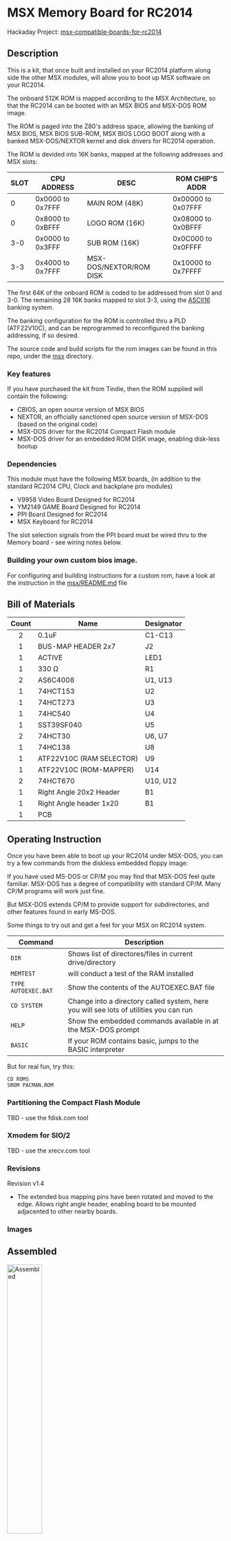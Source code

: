 # MSX Memory Board for RC2014

Hackaday Project: [msx-compatible-boards-for-rc2014](https://hackaday.io/project/175574-msx-compatible-boards-for-rc2014)

## Description

This is a kit, that once built and installed on your RC2014 platform along side the other MSX modules, will allow you to boot up MSX software on your RC2014.

The onboard 512K ROM is mapped according to the MSX Architecture, so that the RC2014 can be booted with an MSX BIOS and MSX-DOS ROM image.

The ROM is paged into the Z80's address space, allowing the banking of MSX BIOS, MSX BIOS SUB-ROM, MSX BIOS LOGO BOOT along with a banked MSX-DOS/NEXTOR kernel and disk drivers for RC2014 operation.

The ROM is devided into 16K banks, mapped at the following addresses and MSX slots:

|  SLOT  |  CPU ADDRESS      |  DESC                    |  ROM CHIP'S ADDR    |
|--------|-------------------|--------------------------|---------------------|
|    0   | 0x0000 to 0x7FFF  | MAIN ROM (48K)           | 0x00000 to 0x07FFF  |
|    0   | 0x8000 to 0xBFFF  | LOGO ROM (16K)           | 0x08000 to 0x0BFFF  |
|  3-0   | 0x0000 to 0x3FFF  | SUB ROM (16K)            | 0x0C000 to 0x0FFFF  |
|  3-3   | 0x4000 to 0x7FFF  | MSX-DOS/NEXTOR/ROM DISK  | 0x10000 to 0x7FFFF  |

The first 64K of the onboard ROM is coded to be addressed from slot 0 and 3-0.
The remaining 28 16K banks mapped to slot 3-3, using the [ASCII16](https://www.msx.org/wiki/MegaROM_Mappers#ASC16_.28ASCII.29) banking system.

The banking configuration for the ROM is controlled thru a PLD (ATF22V10C), and can be reprogrammed to reconfigured the banking addressing, if so desired.

The source code and build scripts for the rom images can be found in this repo, under the [msx](./msx) directory.

### Key features

If you have purchased the kit from Tindie, then the ROM supplied will contain the following:
  * CBIOS, an open source version of MSX BIOS
  * NEXTOR, an officially sanctioned open source version of MSX-DOS (based on the original code)
  * MSX-DOS driver for the RC2014 Compact Flash module
  * MSX-DOS driver for an embedded ROM DISK image, enabling disk-less bootup

### Dependencies

This module must have the following MSX boards, (in addition to the standard RC2014 CPU, Clock and backplane pro modules)

* V9958 Video Board Designed for RC2014
* YM2149 GAME Board Designed for RC2014
* PPI Board Designed for RC2014
* MSX Keyboard for RC2014

The slot selection signals from the PPI board must be wired thru to the Memory board - see wiring notes below.

### Building your own custom bios image.

For configuring and building instructions for a custom rom, have a look at the instruction in the [msx/README.md](../msx/README.md) file

## Bill of Materials
|Count   | Name                      |  Designator |
|:------:|---------------------------|-------------|
| 2	     | 0.1uF                     | C1-C13      |
| 1      | BUS-MAP HEADER 2x7	       | J2          |
| 1      | ACTIVE                    | LED1        |
| 1      | 330 Ω                     | R1          |
| 2      | AS6C4008                  | U1, U13     |
| 1      | 74HCT153                  | U2          |
| 1      | 74HCT273                  | U3          |
| 1      | 74HC540	                 | U4          |
| 1      | SST39SF040                | U5          |
| 2      | 74HCT30                   | U6, U7      |
| 1      | 74HC138                   | U8          |
| 1      | ATF22V10C (RAM SELECTOR)  | U9          |
| 1      | ATF22V10C (ROM-MAPPER)    | U14         |
| 2      | 74HCT670                  | U10, U12    |
| 1      | Right Angle 20x2 Header   | B1          |
| 1      | Right Angle header 1x20   | B1          |
| 1	     | PCB                       |             |

## Operating Instruction

Once you have been able to boot up your RC2014 under MSX-DOS, you can try a few commands from the diskless embedded floppy image:

If you have used MS-DOS or CP/M you may find that MSX-DOS feel quite familiar. MSX-DOS has a degree of compatibility with standard CP/M.  Many CP/M programs will work just fine.

But MSX-DOS extends CP/M to provide support for subdirectories, and other features found in early MS-DOS.

Some things to try out and get a feel for your MSX on RC2014 system.

| Command               | Description |
|-----------------------|-------------|
| `DIR`                   | Shows list of directores/files in current drive/directory |
| `MEMTEST`               | will conduct a test of the RAM installed         |
| `TYPE AUTOEXEC.BAT`   | Show the contents of the AUTOEXEC.BAT file                |
| `CD SYSTEM`             | Change into a directory called system, here you will see lots of utilities you can run |
| `HELP`                  | Show the embedded commands available in at the MSX-DOS prompt |
| `BASIC`                   | If your ROM contains basic, jumps to the BASIC interpreter |

But for real fun, try this:

```
CD ROMS
SROM PACMAN.ROM
```

### Partitioning the Compact Flash Module

TBD - use the fdisk.com tool

### Xmodem for SIO/2

TBD - use the xrecv.com tool

### Revisions

Revision v1.4
* The extended bus mapping pins have been rotated and moved to the edge. Allows right angle header, enabling board to be mounted adjacented to other nearby boards.

### Images

Assembled
---------
<img src="PXL_20210410_071727624.jpg" alt="Assembled" width="40%"/>

Revision v1.4
-------------
<img src="PXL_20210519_084919929.jpg" alt="PCB 1.4" width="40%"/>

Revision v1.3
-------------
<img src="PXL_20210416_125150502.jpg" alt="PCB 1.3" width="40%"/>

## Wiring Requirements

The memory board needs to have the slot selection signals mapped from the MSX PPI board.  Although some of the extended bus lines are used, typically the backplane pro may not map all signals.

You need to ensure the bus map signals for SLT_LOW and SLT_HIGH are connected between the two boards.  Use a standard jumper wire if you backplane does not map these lines.

<img src="PXL_20210519_084208805.jpg" alt="Image showing external wiring mapping the 2 boards (Latest revision)" width="40%"/>

Previous Revision
--------------------
<img src="PXL_20210410_072253452.jpg" alt="Image showing external wiring mapping the 2 boards (Old revision)" width="40%"/>

As the slot selection signals are produced by the PPI interface board,
The Memory board requires a wiring to the PPI Interface board.
## Resources

* Schematic: [schematic.pdf](./schematic.pdf "Schematic")

